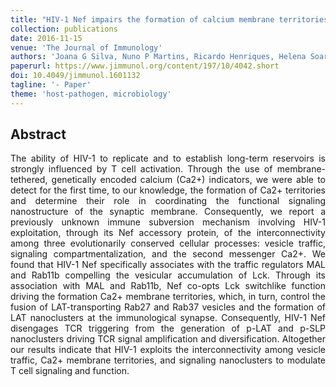 ```yaml
---
title: "HIV-1 Nef impairs the formation of calcium membrane territories controlling the signaling nanoarchitecture at the immunological synapse"
collection: publications
date: 2016-11-15
venue: 'The Journal of Immunology'
authors: 'Joana G Silva, Nuno P Martins, Ricardo Henriques, Helena Soares'
paperurl: https://www.jimmunol.org/content/197/10/4042.short
doi: 10.4049/jimmunol.1601132
tagline: '- Paper'
theme: 'host-pathogen, microbiology'
---
```


<h2> Abstract </h2>
<p align= "justify">
The ability of HIV-1 to replicate and to establish long-term reservoirs is strongly influenced by T cell activation. Through the use of membrane-tethered, genetically encoded calcium (Ca2+) indicators, we were able to detect for the first time, to our knowledge, the formation of Ca2+ territories and determine their role in coordinating the functional signaling nanostructure of the synaptic membrane. Consequently, we report a previously unknown immune subversion mechanism involving HIV-1 exploitation, through its Nef accessory protein, of the interconnectivity among three evolutionarily conserved cellular processes: vesicle traffic, signaling compartmentalization, and the second messenger Ca2+. We found that HIV-1 Nef specifically associates with the traffic regulators MAL and Rab11b compelling the vesicular accumulation of Lck. Through its association with MAL and Rab11b, Nef co-opts Lck switchlike function driving the formation Ca2+ membrane territories, which, in turn, control the fusion of LAT-transporting Rab27 and Rab37 vesicles and the formation of LAT nanoclusters at the immunological synapse. Consequently, HIV-1 Nef disengages TCR triggering from the generation of p-LAT and p-SLP nanoclusters driving TCR signal amplification and diversification. Altogether our results indicate that HIV-1 exploits the interconnectivity among vesicle traffic, Ca2+ membrane territories, and signaling nanoclusters to modulate T cell signaling and function.
